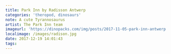 ```yaml
---
title: Park Inn by Radisson Antwerp
categories: 'theropod, dinosaurs'
note: A cute Tyrannosaurus
artist: The Park Inn team
imageurl: 'https://dinopacks.com/img/posts/2017-11-05-park-inn-antwerp.jpg'
localimage: /images/radison.jpg
date: 2017-12-19 14:01:43
tags:
---
```

